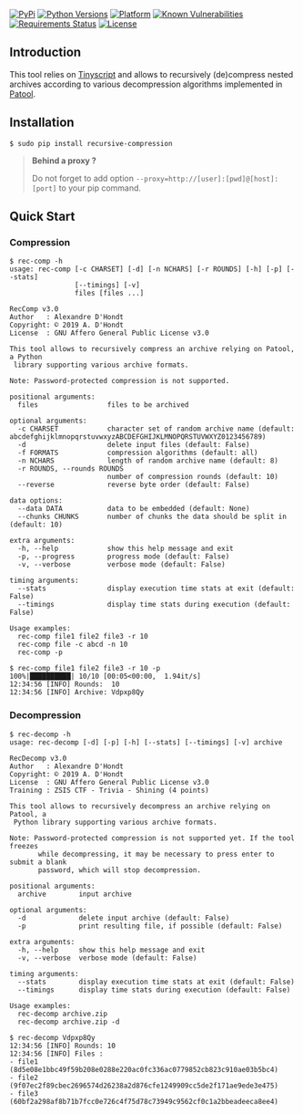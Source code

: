 [![PyPi](https://img.shields.io/pypi/v/recursive-compression.svg)](https://pypi.python.org/pypi/recursive-compression/)
[![Python Versions](https://img.shields.io/pypi/pyversions/recursive-compression.svg)](https://pypi.python.org/pypi/recursive-compression/)
[![Platform](https://img.shields.io/badge/platform-linux-yellow.svg)](https://pypi.python.org/pypi/recursive-compression/)
[![Known Vulnerabilities](https://snyk.io/test/github/dhondta/recursive-compression/badge.svg?targetFile=requirements.txt)](https://snyk.io/test/github/dhondta/recursive-compression?targetFile=requirements.txt)
[![Requirements Status](https://requires.io/github/dhondta/recursive-compression/requirements.svg?branch=master)](https://requires.io/github/dhondta/recursive-compression/requirements/?branch=master)
[![License](https://img.shields.io/pypi/l/recursive-compression.svg)](https://pypi.python.org/pypi/recursive-compression/)


## Introduction

This tool relies on [Tinyscript](https://github.com/dhondta/tinyscript/) and allows to recursively (de)compress nested archives according to various decompression algorithms implemented in [Patool](https://github.com/wummel/patool).


## Installation

```session
$ sudo pip install recursive-compression
```

> **Behind a proxy ?**
> 
> Do not forget to add option `--proxy=http://[user]:[pwd]@[host]:[port]` to your pip command.


## Quick Start

### Compression

```session
$ rec-comp -h
usage: rec-comp [-c CHARSET] [-d] [-n NCHARS] [-r ROUNDS] [-h] [-p] [--stats]
                [--timings] [-v]
                files [files ...]

RecComp v3.0
Author   : Alexandre D'Hondt
Copyright: © 2019 A. D'Hondt
License  : GNU Affero General Public License v3.0

This tool allows to recursively compress an archive relying on Patool, a Python
 library supporting various archive formats.

Note: Password-protected compression is not supported.

positional arguments:
  files                 files to be archived

optional arguments:
  -c CHARSET            character set of random archive name (default: abcdefghijklmnopqrstuvwxyzABCDEFGHIJKLMNOPQRSTUVWXYZ0123456789)
  -d                    delete input files (default: False)
  -f FORMATS            compression algorithms (default: all)
  -n NCHARS             length of random archive name (default: 8)
  -r ROUNDS, --rounds ROUNDS
                        number of compression rounds (default: 10)
  --reverse             reverse byte order (default: False)

data options:
  --data DATA           data to be embedded (default: None)
  --chunks CHUNKS       number of chunks the data should be split in (default: 10)

extra arguments:
  -h, --help            show this help message and exit
  -p, --progress        progress mode (default: False)
  -v, --verbose         verbose mode (default: False)

timing arguments:
  --stats               display execution time stats at exit (default: False)
  --timings             display time stats during execution (default: False)

Usage examples:
  rec-comp file1 file2 file3 -r 10
  rec-comp file -c abcd -n 10
  rec-comp -p

```

```session
$ rec-comp file1 file2 file3 -r 10 -p
100%|██████████| 10/10 [00:05<00:00,  1.94it/s]
12:34:56 [INFO] Rounds:  10
12:34:56 [INFO] Archive: Vdpxp8Qy

```


### Decompression

```session
$ rec-decomp -h
usage: rec-decomp [-d] [-p] [-h] [--stats] [--timings] [-v] archive

RecDecomp v3.0
Author   : Alexandre D'Hondt
Copyright: © 2019 A. D'Hondt
License  : GNU Affero General Public License v3.0
Training : ZSIS CTF - Trivia - Shining (4 points)

This tool allows to recursively decompress an archive relying on Patool, a
 Python library supporting various archive formats.

Note: Password-protected compression is not supported yet. If the tool freezes
       while decompressing, it may be necessary to press enter to submit a blank
       password, which will stop decompression.

positional arguments:
  archive        input archive

optional arguments:
  -d             delete input archive (default: False)
  -p             print resulting file, if possible (default: False)

extra arguments:
  -h, --help     show this help message and exit
  -v, --verbose  verbose mode (default: False)

timing arguments:
  --stats        display execution time stats at exit (default: False)
  --timings      display time stats during execution (default: False)

Usage examples:
  rec-decomp archive.zip
  rec-decomp archive.zip -d

```

```session
$ rec-decomp Vdpxp8Qy 
12:34:56 [INFO] Rounds: 10
12:34:56 [INFO] Files :
- file1 (8d5e08e1bbc49f59b208e0288e220ac0fc336ac0779852cb823c910ae03b5bc4)
- file2 (9f07ec2f89cbec2696574d26238a2d876cfe1249909cc5de2f171ae9ede3e475)
- file3 (60bf2a298af8b71b7fcc0e726c4f75d78c73949c9562cf0c1a2bbeadeeca8ee4)

```
